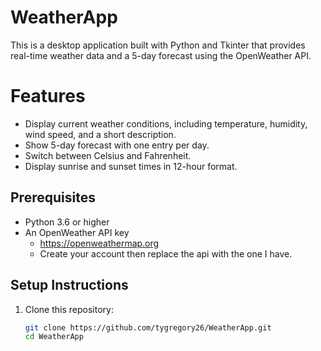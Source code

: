 # WeatherApp

This is a desktop application built with Python and Tkinter that provides real-time weather data and a 5-day forecast using the OpenWeather API.

# Features
- Display current weather conditions, including temperature, humidity, wind speed, and a short description.
- Show 5-day forecast with one entry per day.
- Switch between Celsius and Fahrenheit.
- Display sunrise and sunset times in 12-hour format.

## Prerequisites
- Python 3.6 or higher
- An OpenWeather API key
   -    https://openweathermap.org
   -    Create your account then replace the api with the one I have.

## Setup Instructions

1. Clone this repository:
   ```bash
   git clone https://github.com/tygregory26/WeatherApp.git
   cd WeatherApp
